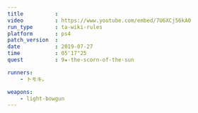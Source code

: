 ```yaml
---
title          :
video          : https://www.youtube.com/embed/7U6XCj56kA0
run_type       : ta-wiki-rules
platform       : ps4
patch_version  : 
date           : 2019-07-27
time           : 05'17"25
quest          : 9★-the-scorn-of-the-sun

runners:
    - トモキ。

weapons:
    - light-bowgun
---
```

